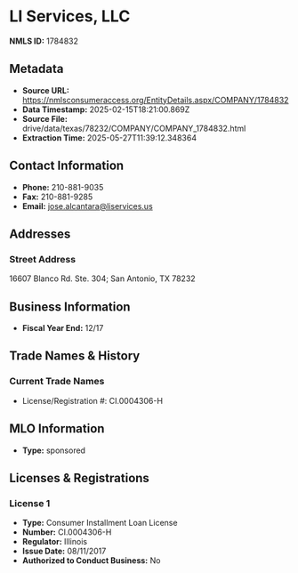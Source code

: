 # LI Services, LLC

**NMLS ID:** 1784832

## Metadata
- **Source URL:** https://nmlsconsumeraccess.org/EntityDetails.aspx/COMPANY/1784832
- **Data Timestamp:** 2025-02-15T18:21:00.869Z
- **Source File:** drive/data/texas/78232/COMPANY/COMPANY_1784832.html
- **Extraction Time:** 2025-05-27T11:39:12.348364

## Contact Information
- **Phone:** 210-881-9035
- **Fax:** 210-881-9285
- **Email:** jose.alcantara@liservices.us

## Addresses
### Street Address
16607 Blanco Rd. Ste. 304; San Antonio, TX 78232

## Business Information
- **Fiscal Year End:** 12/17

## Trade Names & History
### Current Trade Names
- License/Registration #: CI.0004306-H

## MLO Information
- **Type:** sponsored

## Licenses & Registrations

### License 1
- **Type:** Consumer Installment Loan License
- **Number:** CI.0004306-H
- **Regulator:** Illinois
- **Issue Date:** 08/11/2017
- **Authorized to Conduct Business:** No

